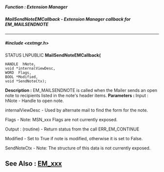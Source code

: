 ##### Function : Extension Manager
##### MailSendNoteEMCallback - Extension Manager callback for EM_MAILSENDNOTE
---
##### #include <extmgr.h>
STATUS LNPUBLIC **MailSendNoteEMCallback(**

	HANDLE  hNote,
	void *internalViewDesc,
	WORD  Flags,
	BOOL *Modified,
	void *SendNoteCtx);
**Description :**
EM_MAILSENDNOTE is called when the Mailer sends an open note to recipients 
listed in the note's header items.
**Parameters :**
Input :
hNote  -  Handle to open note.

internalViewDesc  -  Used by alternate mail to find the form for the note.

Flags  -  Note:  MSN_xxx Flags are not currently exposed. 

Output :
(routine)  -  Return status from the call 
ERR_EM_CONTINUE


Modified  -  Set to True if note is modified, otherwise it is set to False. 

SendNoteCtx  -  Note:  The structure of this data is not currently exposed.

**See Also :**
[EM_xxx](D:/md_files/EM_xxx.md)
---
